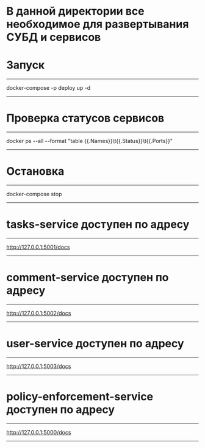 # В данной директории все необходимое для развертывания СУБД и сервисов

# Запуск

---

docker-compose -p deploy up -d

---

# Проверка статусов сервисов

---

docker ps --all --format "table {{.Names}}\t{{.Status}}\t{{.Ports}}"

---

# Остановка

---

docker-compose stop

---

# tasks-service доступен по адресу

---

http://127.0.0.1:5001/docs

---

# comment-service доступен по адресу

---

http://127.0.0.1:5002/docs

---

# user-service доступен по адресу

---

http://127.0.0.1:5003/docs

---

# policy-enforcement-service доступен по адресу

---

http://127.0.0.1:5000/docs

---
